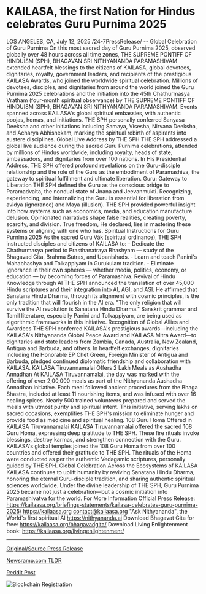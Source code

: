 # KAILASA, the first Nation for Hindus celebrates Guru Purnima 2025

LOS ANGELES, CA, July 12, 2025 /24-7PressRelease/ -- Global Celebration of Guru Purnima  On this most sacred day of Guru Purnima 2025, observed globally over 48 hours across all time zones, THE SUPREME PONTIFF OF HINDUISM (SPH), BHAGAVAN SRI NITHYANANDA PARAMASHIVAM extended heartfelt blessings to the citizens of KAILASA, global devotees, dignitaries, royalty, government leaders, and recipients of the prestigious KAILASA Awards, who joined the worldwide spiritual celebration.  Millions of devotees, disciples, and dignitaries from around the world joined the Guru Purnima 2025 celebrations and the initiation into the 45th Chathurmasya Vratham (four-month spiritual observance) by THE SUPREME PONTIFF OF HINDUISM (SPH), BHAGAVAN SRI NITHYANANDA PARAMASHIVAM.  Events spanned across KAILASA's global spiritual embassies, with authentic poojas, homas, and initiations. THE SPH personally conferred Sanyasa Deeksha and other initiations including Samaya, Visesha, Nirvana Deeksha, and Acharya Abhishekam, marking the spiritual rebirth of aspirants into austere disciplines.  Global Live Address by THE SPH  THE SPH addressed a global live audience during the sacred Guru Purnima celebrations, attended by millions of Hindus worldwide, including royalty, heads of state, ambassadors, and dignitaries from over 100 nations.  In His Presidential Address, THE SPH offered profound revelations on the Guru-disciple relationship and the role of the Guru as the embodiment of Paramashiva, the gateway to spiritual fulfillment and ultimate liberation.  Guru: Gateway to Liberation  THE SPH defined the Guru as the conscious bridge to Paramadvaita, the nondual state of Jnana and Jeevanmukti. Recognizing, experiencing, and internalizing the Guru is essential for liberation from avidya (ignorance) and Maya (illusion).  THE SPH provided powerful insight into how systems such as economics, media, and education manufacture delusion. Opinionated narratives shape false realities, creating poverty, scarcity, and division. True freedom, He declared, lies in mastering these systems or aligning with one who has. Spiritual Instructions for Guru Purnima 2025  As the sacred Guru Vāk (spiritual ordinance), THE SPH instructed disciples and citizens of KAILASA to:  - Dedicate the Chathurmasya period to Prasthanatraya Bhashyam — study of the Bhagavad Gita, Brahma Sutras, and Upanishads.  - Learn and teach Panini's Mahabhashya and Tolkappiyam in Gurukulam tradition.  - Eliminate ignorance in their own spheres — whether media, politics, economy, or education — by becoming forces of Paramashiva.  Revival of Hindu Knowledge through AI  THE SPH announced the translation of over 45,000 Hindu scriptures and their integration into AI, AGI, and ASI. He affirmed that Sanatana Hindu Dharma, through its alignment with cosmic principles, is the only tradition that will flourish in the AI era.  "The only religion that will survive the AI revolution is Sanatana Hindu Dharma."  Sanskrit grammar and Tamil literature, especially Panini and Tolkappiyam, are being used as algorithmic frameworks in this initiative.  Recognition of Global Allies and Awardees  THE SPH conferred KAILASA's prestigious awards—including the KAILASA's Nithyananda Global Peace Award and KAILASA Mitra Award—to dignitaries and state leaders from Zambia, Canada, Australia, New Zealand, Antigua and Barbuda, and others.   In heartfelt exchanges, dignitaries including the Honorable EP Chet Green, Foreign Minister of Antigua and Barbuda, pledged continued diplomatic friendship and collaboration with KAILASA.  KAILASA Tiruvannamalai Offers 2 Lakh Meals as Aushadha Annadhan  At KAILASA Tiruvannamalai, the day was marked with the offering of over 2,00,000 meals as part of the Nithyananda Aushadha Annadhan initiative.  Each meal followed ancient procedures from the Bhaga Shastra, included at least 11 nourishing items, and was infused with over 16 healing spices. Nearly 500 trained volunteers prepared and served the meals with utmost purity and spiritual intent. This initiative, serving lakhs on sacred occasions, exemplifies THE SPH's mission to eliminate hunger and provide food as medicine and spiritual healing.  108 Guru Homa Offered in KAILASA Tiruvannamalai  KAILASA Tiruvannamalai offered the sacred 108 Guru Homa, expressing deep gratitude to THE SPH. These fire rituals invoke blessings, destroy karmas, and strengthen connection with the Guru.  KAILASA's global temples joined the 108 Guru Homa from over 100 countries and offered their gratitude to THE SPH. The rituals of the Homa were conducted as per the authentic Vedagamic scriptures, personally guided by THE SPH.  Global Celebration Across the Ecosystems of KAILASA  KAILASA continues to uplift humanity by reviving Sanatana Hindu Dharma, honoring the eternal Guru-disciple tradition, and sharing authentic spiritual sciences worldwide.  Under the divine leadership of THE SPH, Guru Purnima 2025 became not just a celebration—but a cosmic initiation into Paramashivatva for the world.  For More Information  Official Press Release: https://kailaasa.org/briefings-statements/kailasa-celebrates-guru-purnima-2025/  https://kailaasa.org  contact@kailaasa.org  "Ask Nithyananda", the World's first spiritual AI https://nithyananda.ai  Download Bhagavat Gita for free: https://kailaasa.org/bhagavadgita/   Download Living Enlightenment book: https://kailaasa.org/livingenlightenment/ 

---

[Original/Source Press Release](https://www.24-7pressrelease.com/press-release/524775/kailasa-the-first-nation-for-hindus-celebrates-guru-purnima-2025)
                    

[Newsramp.com TLDR](https://newsramp.com/curated-news/global-guru-purnima-2025-a-cosmic-initiation-into-spiritual-liberation/f5ddc32529712a865b766c90fbf3649a) 

 



[Reddit Post](https://www.reddit.com/r/newsramp/comments/1lxufox/global_guru_purnima_2025_a_cosmic_initiation_into/) 



![Blockchain Registration](https://cdn.newsramp.app/24-7PressRelease/qrcode/257/12/navygHG5.webp)